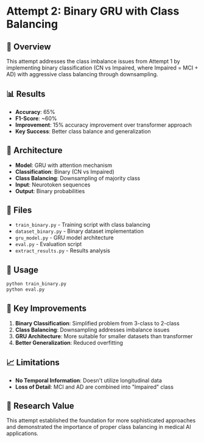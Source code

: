 # Attempt 2: Binary GRU with Class Balancing

## 🧠 Overview

This attempt addresses the class imbalance issues from Attempt 1 by implementing binary classification (CN vs Impaired, where Impaired = MCI + AD) with aggressive class balancing through downsampling.

## 📊 Results

- **Accuracy**: 65%
- **F1-Score**: ~60%
- **Improvement**: 15% accuracy improvement over transformer approach
- **Key Success**: Better class balance and generalization

## 🔧 Architecture

- **Model**: GRU with attention mechanism
- **Classification**: Binary (CN vs Impaired)
- **Class Balancing**: Downsampling of majority class
- **Input**: Neurotoken sequences
- **Output**: Binary probabilities

## 📁 Files

- `train_binary.py` - Training script with class balancing
- `dataset_binary.py` - Binary dataset implementation
- `gru_model.py` - GRU model architecture
- `eval.py` - Evaluation script
- `extract_results.py` - Results analysis

## 🚀 Usage

```bash
python train_binary.py
python eval.py
```

## 🎯 Key Improvements

1. **Binary Classification**: Simplified problem from 3-class to 2-class
2. **Class Balancing**: Downsampling addresses imbalance issues
3. **GRU Architecture**: More suitable for smaller datasets than transformer
4. **Better Generalization**: Reduced overfitting

## 📈 Limitations

- **No Temporal Information**: Doesn't utilize longitudinal data
- **Loss of Detail**: MCI and AD are combined into "Impaired" class

## 🔬 Research Value

This attempt established the foundation for more sophisticated approaches and demonstrated the importance of proper class balancing in medical AI applications. 